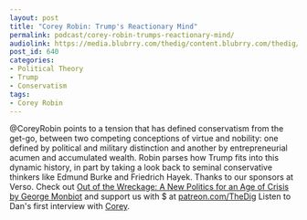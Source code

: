 ```yaml
---
layout: post
title: "Corey Robin: Trump's Reactionary Mind"
permalink: podcast/corey-robin-trumps-reactionary-mind/
audiolink: https://media.blubrry.com/thedig/content.blubrry.com/thedig/The_Dig_-_EP_60_-_Robin.mp3
post_id: 640
categories: 
- Political Theory
- Trump
- Conservatism
tags: 
- Corey Robin
---
```


@CoreyRobin points to a tension that has defined conservatism from the  get-go, between two competing conceptions of virtue and nobility: one  defined by political and military distinction and another by  entrepreneurial  acumen and accumulated wealth. Robin parses how Trump  fits into this dynamic history, in part by taking a look back to seminal  conservative thinkers like Edmund Burke and Friedrich Hayek. Thanks to  our sponsors at Verso. Check out [Out of the Wreckage: A New Politics for an Age of Crisis by George Monbiot](versobooks.com/books/2571-out-of-the-wreckage) and support us with $ at [patreon.com/TheDig](http://www.patreon.com/TheDig) 
Listen to Dan's first interview with [Corey](blubrry.com/thedig/22226639/corey-robin-on-the-reactionaries-minds-under-trump/).
